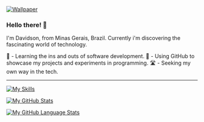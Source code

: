 [![Wallpaper](https://imgur.com/a/185oKqG)]()

### Hello there! 👋

I'm Davidson, from Minas Gerais, Brazil. 
Currently i'm discovering the fascinating world of technology.

🧠 - Learning the ins and outs of software development.
🧪 - Using GitHub to showcase my projects and experiments in programming.
🛣️ - Seeking my own way in the tech.

---

[![My Skills](https://skillicons.dev/icons?i=ts,js,html,css,react,cs,figma,docker,eclipse,latex)](https://skillicons.dev)


[![My GitHub Stats](https://github-readme-stats.vercel.app/api/?username=RockyPHER&count_private=true&theme=tokyonight&showicons=true)]()

[![My GitHub Language Stats](https://github-readme-stats.vercel.app/api/top-langs/?username=RockyPHER&langs_count=5&theme=tokyonight)]()